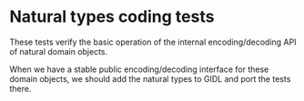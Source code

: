 # Natural types coding tests

These tests verify the basic operation of the internal encoding/decoding API of
natural domain objects.

When we have a stable public encoding/decoding interface for these domain
objects, we should add the natural types to GIDL and port the tests there.
